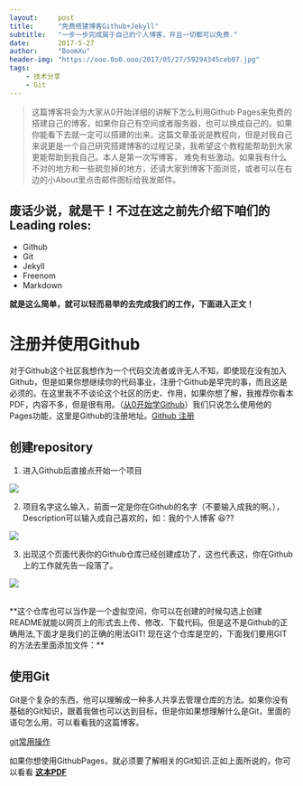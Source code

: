 ```yaml
---
layout:     post
title:      "免费搭建博客Github+Jekyll"
subtitle:   "一步一步完成属于自己的个人博客，并且一切都可以免费."
date:       2017-5-27
author:     "BoomXu"
header-img: "https://ooo.0o0.ooo/2017/05/27/59294345ceb07.jpg"
tags:
    - 技术分享
    - Git
---
```



> 这篇博客将会为大家从0开始详细的讲解下怎么利用Github Pages来免费的搭建自己的博客，如果你自己有空间或者服务器，也可以换成自己的。如果你能看下去就一定可以搭建的出来。这篇文章虽说是教程向，但是对我自己来说更是一个自己研究搭建博客的过程记录，我希望这个教程能帮助到大家更能帮助到我自己。本人是第一次写博客， 难免有些激动。如果我有什么不对的地方和一些疏忽掉的地方，还请大家到博客下面浏览，或者可以在右边的小About里点击邮件图标给我发邮件。

## 废话少说，就是干！不过在这之前先介绍下咱们的Leading roles:
+ Github
+ Git
+ Jekyll
+ Freenom
+ Markdown

**就是这么简单，就可以轻而易举的去完成我们的工作，下面进入正文！**
# 注册并使用Github
对于Github这个社区我想作为一个代码交流者或许无人不知，即使现在没有加入Github，但是如果你想继续你的代码事业，注册个Github是早完的事，而且这是必须的。在这里我不不谈论这个社区的历史、作用，如果你想了解，我推荐你看本PDF，内容不多，但是很有用。（[从0开始学Github](http://or8fqs2b1.bkt.clouddn.com//doc/learn-github-from-zero.pdf)）我们只说怎么使用他的Pages功能，这里是Github的注册地址。[Github 注册](https://github.com/)
## 创建repository
1. 进入Github后直接点开始一个项目

![](https://ooo.0o0.ooo/2017/05/27/5929542ddab7c.png)

2. 项目名字这么输入，前面一定是你在Github的名字（不要输入成我的啊。），Description可以输入成自己喜欢的，如：我的个人博客  😆??

![](https://ooo.0o0.ooo/2017/05/27/5929542ddc251.png)

3. 出现这个页面代表你的Github仓库已经创建成功了，这也代表这，你在Github上的工作就先告一段落了。

![](https://ooo.0o0.ooo/2017/05/27/5929542dd95e1.png)
 
<br >
**这个仓库也可以当作是一个虚拟空间，你可以在创建的时候勾选上创建README就能以网页上的形式去上传、修改、下载代码。但是这不是Github的正确用法,下面才是我们的正确的用法GIT! 现在这个仓库是空的，下面我们要用GIT 的方法去里面添加文件：**

## 使用Git

Git是个复杂的东西，他可以理解成一种多人共享去管理仓库的方法。如果你没有基础的Git知识，跟着我做也可以达到目标，但是你如果想理解什么是Git，里面的语句怎么用，可以看看我的这篇博客。

[git常用操作](http://www.BoomXu.com/2017/06/16/git-usually-opera/)

如果你想使用GithubPages，就必须要了解相关的Git知识.正如上面所说的，你可以看看 [**这本PDF**](http://or8fqs2b1.bkt.clouddn.com//doc/learn-github-from-zero.pdf)
